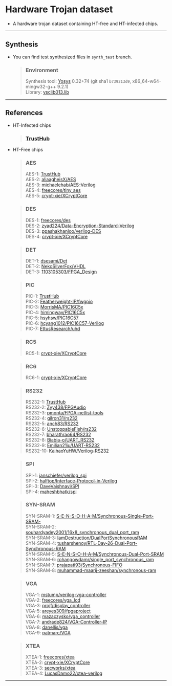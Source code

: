 # Hardware Trojan dataset

- A hardware trojan dataset containing HT-free and HT-infected chips.

---

## Synthesis

- You can find test synthesized files in `synth_test` branch.

  > ### Environment
  >
  > Synthesis tool: <a href='https://github.com/YosysHQ/yosys' target='_blank'>Yosys</a> 0.32+74 (git sha1 `b739213d9`, x86_64-w64-mingw32-g++ 9.2.1)<br/>
  > Library: <a href='http://www.vlsitechnology.org/synopsys/vsclib013.lib' target='_blank'>vsclib013.lib</a>

---

## References

- HT-Infected chips<br/>

  > ### <a href='https://trust-hub.org/' target='_blank'>TrustHub</a></br>

- HT-Free chips

  > ### AES
  >
  > AES-1: <a href='https://trust-hub.org/' target='_blank'>TrustHub</a></br>
  > AES-2: <a href='https://github.com/aliaagheisX/AES' target='_blank'>aliaagheisX/AES</a></br>
  > AES-3: <a href='https://github.com/michaelehab/AES-Verilog' target='_blank'>michaelehab/AES-Verilog</a></br>
  > AES-4: <a href='https://github.com/freecores/tiny_aes' target='_blank'>freecores/tiny_aes</a></br>
  > AES-5: <a href='https://github.com/crypt-xie/XCryptCore' target='_blank'>crypt-xie/XCryptCore</a></br>

  > ### DES
  >
  > DES-1: <a href='https://github.com/freecores/des' target='_blank'>freecores/des</a></br>
  > DES-2: <a href='https://github.com/zyad224/Data-Encryption-Standard-Verilog' target='_blank'>zyad224/Data-Encryption-Standard-Verilog</a> </br>
  > DES-3: <a href='https://github.com/ppashakhanloo/verilog-DES' target='_blank'>ppashakhanloo/verilog-DES</a></br>
  > DES-4: <a href='https://github.com/crypt-xie/XCryptCore' target='_blank'>crypt-xie/XCryptCore</a></br>

  > ### DET
  >
  > DET-1: <a href='https://github.com/dsesami/Det' target='_blank'>dsesami/Det</a></br>
  > DET-2: <a href='https://github.com/NekoSilverFox/VHDL/tree/77d5afe2824e09b70057a01aefecf511540d6b22' target='_blank'>NekoSilverFox/VHDL</a></br>
  > DET-3: <a href='https://github.com/1103105303/FPGA_Design/tree/ed8b7ae2bf77d12e462abfdf6aa4f7a2cad0a261' target='_blank'>1103105303/FPGA_Design</a></br>

  > ### PIC
  >
  > PIC-1: <a href='https://trust-hub.org/' target='_blank'>TrustHub</a></br>
  > PIC-2: <a href='https://github.com/Featherweight-IP/fwgpio' target='_blank'>Featherweight-IP/fwgpio</a></br>
  > PIC-3: <a href='https://github.com/MorrisMA/PIC16C5x' target='_blank'>MorrisMA/PIC16C5x</a></br>
  > PIC-4: <a href='https://github.com/himingway/PIC16C5x' target='_blank'>himingway/PIC16C5x</a></br>
  > PIC-5: <a href='https://github.com/hsyhsw/PIC16C57'>hsyhsw/PIC16C57</a></br>
  > PIC-6: <a href='https://github.com/hcyang1012/PIC16C57-Verilog'>hcyang1012/PIC16C57-Verilog</a></br>
  > PIC-7: <a href='https://github.com/EttusResearch/uhd' target='_blank'>EttusResearch/uhd</a></br>

  > ### RC5
  >
  > RC5-1: <a href='https://github.com/crypt-xie/XCryptCore' target='_blank'>crypt-xie/XCryptCore</a></br>

  > ### RC6
  >
  > RC6-1: <a href='https://github.com/crypt-xie/XCryptCore' target='_blank'>crypt-xie/XCryptCore</a></br>

  > ### RS232
  >
  > RS232-1: <a href='https://trust-hub.org/' target='_blank'>TrustHub</a></br>
  > RS232-2: <a href='https://github.com/Zyy438/FPGAudio' target='_blank'>Zyy438/FPGAudio</a></br>
  > RS232-3: <a href='https://github.com/pmonta/FPGA-netlist-tools' target='_blank'>pmonta/FPGA-netlist-tools</a></br>
  > RS232-4: <a href='https://github.com/gilron31/rs232'>gilron31/rs232</a></br>
  > RS232-5: <a href='https://github.com/anch83/RS232'>anch83/RS232</a></br>
  > RS232-6: <a href='https://github.com/UnstoppableFish/rs232'>UnstoppableFish/rs232</a></br>
  > RS232-7: <a href='https://github.com/bharathrao64/RS232'>bharathrao64/RS232</a></br>
  > RS232-8: <a href='https://github.com/Biabia-o/UART_RS232'>Biabia-o/UART_RS232</a></br>
  > RS232-9: <a href='https://github.com/Emilian21iu/UART-RS232'>Emilian21iu/UART-RS232</a></br>
  > RS232-10: <a href='https://github.com/KaihaoYuHW/Verilog-RS232'>KaihaoYuHW/Verilog-RS232</a></br>

  > ### SPI
  >
  > SPI-1: <a href='https://github.com/janschiefer/verilog_spi' target='_blank'>janschiefer/verilog_spi</a></br>
  > SPI-2: <a href='https://github.com/halftop/Interface-Protocol-in-Verilog' target='_blank'>halftop/Interface-Protocol-in-Verilog</a></br>
  > SPI-3: <a href='https://github.com/DaveVaishnavi/SPI' target='_blank'>DaveVaishnavi/SPI</a></br>
  > SPI-4: <a href='https://github.com/maheshbhatk/spi' target='_blank'>maheshbhatk/spi</a></br>

  > ### SYN-SRAM
  >
  > SYN-SRAM-1: <a href='https://github.com/S-E-N-S-O-H-A-M/Synchronous-Single-Port-SRAM-' target='_blank'>S-E-N-S-O-H-A-M/Synchronous-Single-Port-SRAM-</a></br>
  > SYN-SRAM-2: <a href='https://github.com/souhardyadey2001/16x8_synchronous_dual_port_ram' target='_blank'>souhardyadey2001/16x8_synchronous_dual_port_ram</a></br>
  > SYN-SRAM-3: <a href='https://github.com/IamDestruction/DualPortSynchronousRAM' target='_blank'>IamDestruction/DualPortSynchronousRAM</a></br>
  > SYN-SRAM-4: <a href='https://github.com/tusharshenoy/RTL-Day-26-Dual-Port-Synchronous-RAM' target='_blank'>tusharshenoy/RTL-Day-26-Dual-Port-Synchronous-RAM</a></br>
  > SYN-SRAM-5: <a href='https://github.com/S-E-N-S-O-H-A-M/Synchronous-Dual-Port-SRAM' target='_blank'>S-E-N-S-O-H-A-M/Synchronous-Dual-Port-SRAM</a></br>
  > SYN-SRAM-6: <a href='https://github.com/rohangowdamr/single_port_synchronous_ram' target='_blank'>rohangowdamr/single_port_synchronous_ram</a></br>
  > SYN-SRAM-7: <a href='https://github.com/prajapati93/Synchronous-FIFO' target='_blank'>prajapati93/Synchronous-FIFO</a></br>
  > SYN-SRAM-8: <a href='https://github.com/muhammad-maarij-zeeshan/synchronous-ram' target='_blank'>muhammad-maarij-zeeshan/synchronous-ram</a></br>

  > ### VGA
  >
  > VGA-1: <a href='https://github.com/mstump/verilog-vga-controller' target='_blank'>mstump/verilog-vga-controller</a></br>
  > VGA-2: <a href='https://github.com/freecores/vga_lcd' target='_blank'>freecores/vga_lcd</a></br>
  > VGA-3: <a href='https://github.com/projf/display_controller' target='_blank'>projf/display_controller</a></br>
  > VGA-5: <a href='https://github.com/areyes309/fpgaproject' target='_blank'>areyes309/fpgaproject</a></br>
  > VGA-6: <a href='https://github.com/mazaczysko/vga_controller' target='_blank'>mazaczysko/vga_controller</a></br>
  > VGA-7: <a href='https://github.com/andrade824/VGA-Controller-IP' target='_blank'>andrade824/VGA-Controller-IP</a></br>
  > VGA-8: <a href='https://github.com/danellis/vga' target='_blank'>danellis/vga</a></br>
  > VGA-9: <a href='https://github.com/patmarc/VGA' target='_blank'>patmarc/VGA</a></br>

  > ### XTEA
  >
  > XTEA-1: <a href='https://github.com/freecores/xtea' target='_blank'>freecores/xtea</a></br>
  > XTEA-2: <a href='https://github.com/crypt-xie/XCryptCore' target='_blank'>crypt-xie/XCryptCore</a></br>
  > XTEA-3: <a href='https://github.com/secworks/xtea' target='_blank'>secworks/xtea</a></br>
  > XTEA-4: <a href='https://github.com/LucasDamo22/xtea-verilog' target='_blank'>LucasDamo22/xtea-verilog</a></br>

---
